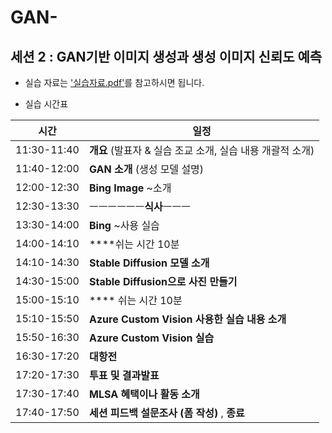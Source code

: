 # GAN-
## 세션 2 : GAN기반 이미지 생성과 생성 이미지 신뢰도 예측

* 실습 자료는 ['실습자료.pdf'](https://github.com/pmj-chosim/GAN-/blob/main/%EC%8B%A4%EC%8A%B5%EC%9E%90%EB%A3%8C.pdf)를 참고하시면 됩니다.
  <p></p>
* 실습 시간표

| 시간         | 일정                               |
|--------------|------------------------------------|
| 11:30-11:40  | **개요** (발표자 & 실습 조교 소개, 실습 내용 개괄적 소개) |
| 11:40-12:00  | **GAN 소개** (생성 모델 설명)                  |
| 12:00-12:30  | **Bing Image** ~소개                       |
| 12:30-13:30  | ㅡㅡㅡㅡㅡㅡ**식사**ㅡㅡㅡ               |
| 13:30-14:00  | **Bing** ~사용 실습                         |
| 14:00-14:10  | ****쉬는 시간 10분                     |
| 14:10-14:30  | **Stable Diffusion 모델 소개**              |
| 14:30-15:00  | **Stable Diffusion으로 사진 만들기**        |
| 15:00-15:10  | **** 쉬는 시간 10분                    |
| 15:10-15:50  | **Azure Custom Vision 사용한 실습 내용 소개** |
| 15:50-16:30  | **Azure Custom Vision 실습**                |
| 16:30-17:20  | **대항전**                                |
| 17:20-17:30  | **투표 및 결과발표**                       |
| 17:30-17:40  | **MLSA 혜택이나 활동 소개**                 |
| 17:40-17:50  | **세션 피드백 설문조사 (폼 작성)** , **종료**     |

